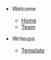 <!-- different sidebar sections + linking the corresponding pages -->

- Welcome

  - [Home](home.md)
  - [Team](team.md)

- Writeups
  - [Template](/CTF1/main.md)